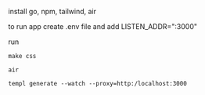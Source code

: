 install go, npm, tailwind, air

to run app create .env file and add LISTEN_ADDR=":3000"

run

```
make css
```

```
air
```

```
templ generate --watch --proxy=http:/localhost:3000
```
